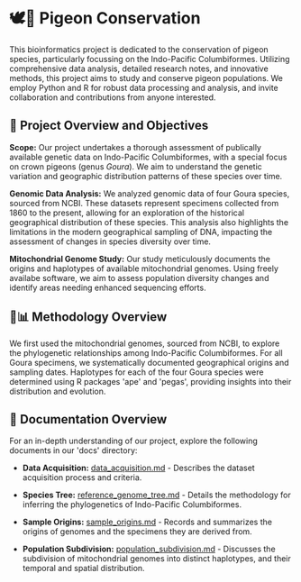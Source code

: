 # 🕊🌿 Pigeon Conservation

This bioinformatics project is dedicated to the conservation of pigeon species, particularly focussing on the Indo-Pacific Columbiformes. Utilizing comprehensive data analysis, detailed research notes, and innovative methods, this project aims to study and conserve pigeon populations. We employ Python and R for robust data processing and analysis, and invite collaboration and contributions from anyone interested.

## 🎯 Project Overview and Objectives

**Scope:** Our project undertakes a thorough assessment of publically available genetic data on Indo-Pacific Columbiformes, with a special focus on crown pigeons (genus *Goura*). We aim to understand the genetic variation and geographic distribution patterns of these species over time.

**Genomic Data Analysis:** We analyzed genomic data of four Goura species, sourced from NCBI. These datasets represent specimens collected from 1860 to the present, allowing for an exploration of the historical geographical distribution of these species. This analysis also highlights the limitations in the modern geographical sampling of DNA, impacting the assessment of changes in species diversity over time.

**Mitochondrial Genome Study:** Our study meticulously documents the origins and haplotypes of available mitochondrial genomes. Using freely availabe software, we aim to assess population diversity changes and identify areas needing enhanced sequencing efforts.

## 🔎📊 Methodology Overview

We first used the mitochondrial genomes, sourced from NCBI, to explore the phylogenetic relationships among Indo-Pacific Columbiformes. For all Goura specimens, we systematically documented geographical origins and sampling dates. Haplotypes for each of the four Goura species were determined using R packages 'ape' and 'pegas', providing insights into their distribution and evolution.

## 📄 Documentation Overview

For an in-depth understanding of our project, explore the following documents in our 'docs' directory:

- **Data Acquisition:** [data_acquisition.md](./data_acquisition.md) - Describes the dataset acquisition process and criteria.

- **Species Tree:** [reference_genome_tree.md](./species_tree.md) - Details the methodology for inferring the phylogenetics of Indo-Pacific Columbiformes.

- **Sample Origins:** [sample_origins.md](./sample_origins.md) - Records and summarizes the origins of genomes and the specimens they are derived from.

- **Population Subdivision:** [population_subdivision.md](./population_subdivision.md) - Discusses the subdivision of mitochondrial genomes into distinct haplotypes, and their temporal and spatial distribution.


